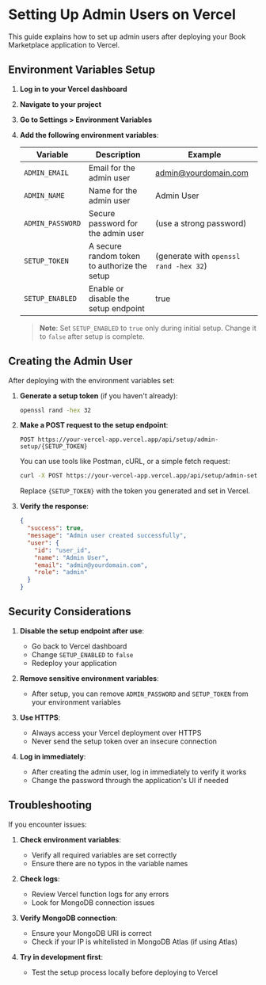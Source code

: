# Setting Up Admin Users on Vercel

This guide explains how to set up admin users after deploying your Book Marketplace application to Vercel.

## Environment Variables Setup

1. **Log in to your Vercel dashboard**
2. **Navigate to your project**
3. **Go to Settings > Environment Variables**
4. **Add the following environment variables**:

   | Variable | Description | Example |
   |----------|-------------|---------|
   | `ADMIN_EMAIL` | Email for the admin user | admin@yourdomain.com |
   | `ADMIN_NAME` | Name for the admin user | Admin User |
   | `ADMIN_PASSWORD` | Secure password for the admin user | (use a strong password) |
   | `SETUP_TOKEN` | A secure random token to authorize the setup | (generate with `openssl rand -hex 32`) |
   | `SETUP_ENABLED` | Enable or disable the setup endpoint | true |

   > **Note**: Set `SETUP_ENABLED` to `true` only during initial setup. Change it to `false` after setup is complete.

## Creating the Admin User

After deploying with the environment variables set:

1. **Generate a setup token** (if you haven't already):
   ```bash
   openssl rand -hex 32
   ```

2. **Make a POST request to the setup endpoint**:
   ```
   POST https://your-vercel-app.vercel.app/api/setup/admin-setup/{SETUP_TOKEN}
   ```

   You can use tools like Postman, cURL, or a simple fetch request:

   ```bash
   curl -X POST https://your-vercel-app.vercel.app/api/setup/admin-setup/{SETUP_TOKEN}
   ```

   Replace `{SETUP_TOKEN}` with the token you generated and set in Vercel.

3. **Verify the response**:
   ```json
   {
     "success": true,
     "message": "Admin user created successfully",
     "user": {
       "id": "user_id",
       "name": "Admin User",
       "email": "admin@yourdomain.com",
       "role": "admin"
     }
   }
   ```

## Security Considerations

1. **Disable the setup endpoint after use**:
   - Go back to Vercel dashboard
   - Change `SETUP_ENABLED` to `false`
   - Redeploy your application

2. **Remove sensitive environment variables**:
   - After setup, you can remove `ADMIN_PASSWORD` and `SETUP_TOKEN` from your environment variables

3. **Use HTTPS**:
   - Always access your Vercel deployment over HTTPS
   - Never send the setup token over an insecure connection

4. **Log in immediately**:
   - After creating the admin user, log in immediately to verify it works
   - Change the password through the application's UI if needed

## Troubleshooting

If you encounter issues:

1. **Check environment variables**:
   - Verify all required variables are set correctly
   - Ensure there are no typos in the variable names

2. **Check logs**:
   - Review Vercel function logs for any errors
   - Look for MongoDB connection issues

3. **Verify MongoDB connection**:
   - Ensure your MongoDB URI is correct
   - Check if your IP is whitelisted in MongoDB Atlas (if using Atlas)

4. **Try in development first**:
   - Test the setup process locally before deploying to Vercel 